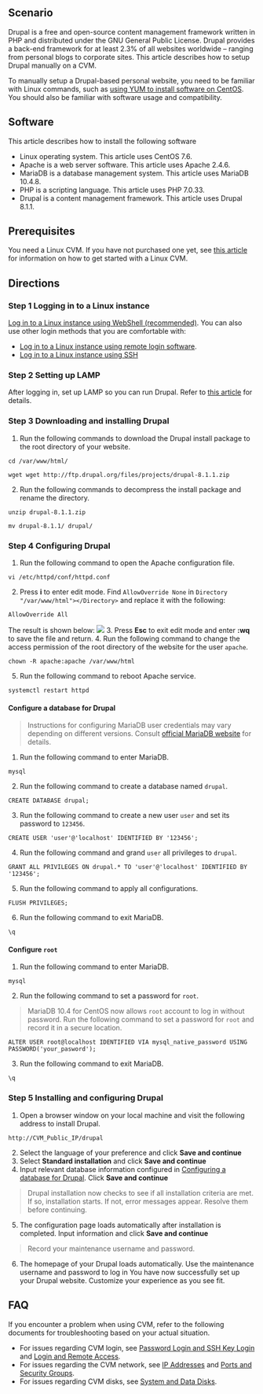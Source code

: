 ## Scenario
Drupal is a free and open-source content management framework written in PHP and distributed under the GNU General Public License. Drupal provides a back-end framework for at least 2.3% of all websites worldwide – ranging from personal blogs to corporate sites. This article describes how to setup Drupal manually on a CVM. 

To manually setup a Drupal-based personal website, you need to be familiar with Linux commands, such as [using YUM to install software on CentOS](https://intl.cloud.tencent.com/document/product/213/2046). You should also be familiar with software usage and compatibility.

## Software
This article describes how to install the following software
- Linux operating system. This article uses CentOS 7.6.
- Apache is a web server software. This article uses Apache 2.4.6.
- MariaDB is a database management system. This article uses MariaDB 10.4.8.
- PHP is a scripting language. This article uses PHP 7.0.33.
- Drupal is a content management framework. This article uses Drupal 8.1.1.


## Prerequisites
You need a Linux CVM. If you have not purchased one yet, see [this article](http://intl.cloud.tencent.com/document/product/213/2936) for information on how to get started with a Linux CVM.


## Directions
### Step 1 Logging in to a Linux instance
[Log in to a Linux instance using WebShell (recommended)](https://intl.cloud.tencent.com/document/product/213/5436). You can also use other login methods that you are comfortable with:
- [Log in to a Linux instance using remote login software](https://intl.cloud.tencent.com/document/product/213/32502).
- [Log in to a Linux instance using SSH](https://intl.cloud.tencent.com/document/product/213/32501)

### Step 2 Setting up LAMP
After logging in, set up LAMP so you can run Drupal. Refer to [this article](https://intl.cloud.tencent.com/document/product/213/34813) for details.

### Step 3 Downloading and installing Drupal
1. Run the following commands to download the Drupal install package to the root directory of your website.
```
cd /var/www/html/
```
```
wget wget http://ftp.drupal.org/files/projects/drupal-8.1.1.zip
```
2. Run the following commands to decompress the install package and rename the directory.
```
unzip drupal-8.1.1.zip 
```
```
mv drupal-8.1.1/ drupal/
```

### Step 4 Configuring Drupal 
1. Run the following command to open the Apache configuration file.
```
vi /etc/httpd/conf/httpd.conf
```
2. Press **i** to enter edit mode. Find `AllowOverride None` in `Directory "/var/www/html"></Directory>` and replace it with the following:
```
AllowOverride All
```
The result is shown below:
![](https://main.qcloudimg.com/raw/c68f918f22d9c29607d59fe1847eff69.png)
3. Press **Esc** to exit edit mode and enter **:wq** to save the file and return.
4. Run the following command to change the access permission of the root directory of the website for the user `apache`.
```
chown -R apache:apache /var/www/html
```
5. Run the following command to reboot Apache service.
```
systemctl restart httpd
```

#### Configure a database for Drupal<span id="database"></span>
>Instructions for configuring MariaDB user credentials may vary depending on different versions. Consult [official MariaDB website](https://downloads.mariadb.org/) for details.
>
1. Run the following command to enter MariaDB.
```
mysql
```
2. Run the following command to create a database named `drupal`.
```
CREATE DATABASE drupal;
```
3. Run the following command to create a new user `user` and set its password to `123456`.
```
CREATE USER 'user'@'localhost' IDENTIFIED BY '123456';
```
4. Run the following command and grand `user` all privileges to `drupal`.
```
GRANT ALL PRIVILEGES ON drupal.* TO 'user'@'localhost' IDENTIFIED BY '123456';
```
5. Run the following command to apply all configurations.
```
FLUSH PRIVILEGES;
```
6. Run the following command to exit MariaDB.
```
\q
```

#### Configure `root`
1.  Run the following command to enter MariaDB.
```
mysql
```
2. Run the following command to set a password for `root`.
>MariaDB 10.4 for CentOS now allows `root` account to log in without password. Run the following command to set a password for `root` and record it in a secure location.
>
```
ALTER USER root@localhost IDENTIFIED VIA mysql_native_password USING PASSWORD('your_pasword');
```
3. Run the following command to exit MariaDB.
```
\q
```

### Step 5 Installing and configuring Drupal
1. Open a browser window on your local machine and visit the following address to install Drupal.
```
http://CVM_Public_IP/drupal
```
2. Select the language of your preference and click **Save and continue**
3. Select **Standard installation** and click **Save and continue**
4. Input relevant database information configured in [Configuring a database for Drupal](#database). Click **Save and continue**
>Drupal installation now checks to see if all installation criteria are met. If so, installation starts. If not, error messages appear. Resolve them before continuing.
>

5. The configuration page loads automatically after installation is completed. Input information and click **Save and continue**
>Record your maintenance username and password.
>

6. The homepage of your Drupal loads automatically. Use the maintenance username and password to log in
You have now successfully set up your Drupal website. Customize your experience as you see fit.

## FAQ
If you encounter a problem when using CVM, refer to the following documents for troubleshooting based on your actual situation.
- For issues regarding CVM login, see [Password Login and SSH Key Login](https://intl.cloud.tencent.com/document/product/213/18120) and [Login and Remote Access](https://intl.cloud.tencent.com/document/product/213/17278).
- For issues regarding the CVM network, see [IP Addresses](https://intl.cloud.tencent.com/document/product/213/17285) and [Ports and Security Groups](https://intl.cloud.tencent.com/document/product/213/2502).
- For issues regarding CVM disks, see [System and Data Disks](https://intl.cloud.tencent.com/document/product/213/17351).
